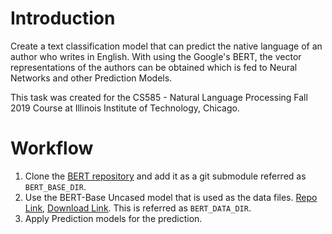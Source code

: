# Introduction
Create a text classification model that can predict the native language of an author who writes in English. With using the Google's BERT, the vector representations of the authors can be obtained which is fed to Neural Networks and other Prediction Models.   
  
This task was created for the CS585 - Natural Language Processing Fall 2019 Course at Illinois Institute of Technology, Chicago.
  
# Workflow
1. Clone the [BERT repository](https://github.com/google-research/bert) and add it as a git submodule referred as `BERT_BASE_DIR`.  
2. Use the BERT-Base Uncased model that is used as the data files. [Repo Link](https://github.com/google-research/bert/blob/master/README.md), [Download Link](https://storage.googleapis.com/bert_models/2018_10_18/uncased_L-12_H-768_A-12.zip). This is referred as `BERT_DATA_DIR`.  
3. Apply Prediction models for the prediction.  
